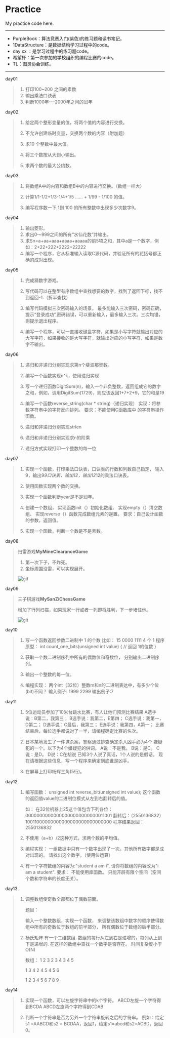 # Practice

My practice code here.

******

+ PurpleBook：算法竞赛入门(紫色)的练习题和读书笔记。
+ 1DataStructure：是数据结构学习过程中的code。
+ day xx ：是学习过程中的练习题code。
+ 希望杯：第一次参加的学校组织的编程比赛的code。
+ TL：图灵协会训练。

*****

day01

> 1. 打印100~200 之间的素数 
> 2. 输出乘法口诀表 
> 3. 判断1000年---2000年之间的闰年

day02

> 1. 给定两个整形变量的值，将两个值的内容进行交换。 
>
> 2. 不允许创建临时变量，交换两个数的内容（附加题） 
> 3. 求10 个整数中最大值。 
> 4. 将三个数按从大到小输出。 
>
> 5. 求两个数的最大公约数。 

day03

> 1. 将数组A中的内容和数组B中的内容进行交换。（数组一样大） 
>
> 2. 计算1/1-1/2+1/3-1/4+1/5 …… + 1/99 - 1/100 的值。 
> 3. 编写程序数一下 1到 100 的所有整数中出现多少次数字9。 

day04

> 1. 输出菱形。
> 2. 求出0～999之间的所有“水仙花数”并输出。
> 3. 求Sn=a+aa+aaa+aaaa+aaaaa的前5项之和，其中a是一个数字，例如：2+22+222+2222+22222 
> 4. 编写一个程序，它从标准输入读取C源代码，并验证所有的花括号都正确的成对出现。

day05

> 1. 完成猜数字游戏。 
>
> 2. 写代码可以在整型有序数组中查找想要的数字，找到了返回下标，找不到返回-1.（折半查找） 
>
> 3. 编写代码模拟三次密码输入的场景。 
>    最多能输入三次密码，密码正确，提示“登录成功”,密码错误，可以重新输入，最多输入三次。三次均错，则提示退出程序。 
>
> 4. 编写一个程序，可以一直接收键盘字符，如果是小写字符就输出对应的大写字符，如果接收的是大写字符，就输出对应的小写字符，如果是数字不输出。

day06

> 1. 递归和非递归分别实现求第n个斐波那契数。 
>
> 2. 编写一个函数实现n^k，使用递归实现 
>
> 3. 写一个递归函数DigitSum(n)，输入一个非负整数，返回组成它的数字之和，例如，调用DigitSum(1729)，则应该返回1+7+2+9，它的和是19 
>
> 4. 编写一个函数reverse_string(char * string)（递归实现） 
>    实现：将参数字符串中的字符反向排列。 
>    要求：不能使用C函数库中 
>    的字符串操作函数。 
>
> 5. 递归和非递归分别实现strlen 
> 6. 递归和非递归分别实现求n的阶乘 
> 7. 递归方式实现打印一个整数的每一位 

day07

> 1. 实现一个函数，打印乘法口诀表，口诀表的行数和列数自己指定， 
>    输入9，输出9*9口诀表，输出12，输出12*12的乘法口诀表。 
>
> 2. 使用函数实现两个数的交换。 
>
> 3. 实现一个函数判断year是不是润年。 
>
> 4. 创建一个数组， 
>    实现函数init（）初始化数组、 
>    实现empty（）清空数组、 
>    实现reverse（）函数完成数组元素的逆置。 
>    要求：自己设计函数的参数，返回值。 
>
> 5. 实现一个函数，判断一个数是不是素数。

day08

> 扫雷游戏**MyMineClearanceGame**
>
> 1. 第一次下子，不炸死。 
> 2. 坐标周围没雷，可以实现展开。 
>
> ![gif](https://wx2.sinaimg.cn/mw690/006wR0dcly1fwjain95mug308w06ogr9.gif)

day09

> 三子棋游戏**MySanZiChessGame**
>
> 增加了行列扫描，如果玩家一行或者一列即将胜利，下一步堵住他。
>
> ![git](https://wx1.sinaimg.cn/mw690/006wR0dcly1fwjam76g21g308w06ojwp.gif)

day10

> 1. 写一个函数返回参数二进制中 1 的个数 
>    比如： 15 0000 1111 4 个 1 
>    程序原型： 
>    int count_one_bits(unsigned int value) 
>    { 
>    // 返回 1的位数 
>    } 
>
> 2. 获取一个数二进制序列中所有的偶数位和奇数位， 
>    分别输出二进制序列。 
>
> 3. 输出一个整数的每一位。 
>
> 4. 编程实现： 
>    两个int（32位）整数m和n的二进制表达中，有多少个位(bit)不同？ 
>    输入例子: 
>    1999 2299 
>    输出例子:7	

day11

> 1. 5位运动员参加了10米台跳水比赛，有人让他们预测比赛结果 
>    A选手说：B第二，我第三； 
>    B选手说：我第二，E第四； 
>    C选手说：我第一，D第二； 
>    D选手说：C最后，我第三； 
>    E选手说：我第四，A第一； 
>    比赛结束后，每位选手都说对了一半，请编程确定比赛的名次。 
>
> 2. 日本某地发生了一件谋杀案，警察通过排查确定杀人凶手必为4个 
>    嫌疑犯的一个。以下为4个嫌疑犯的供词。 
>    A说：不是我。 
>    B说：是C。 
>    C说：是D。 
>    D说：C在胡说 
>    已知3个人说了真话，1个人说的是假话。 
>    现在请根据这些信息，写一个程序来确定到底谁是凶手。 
>
> 3. 在屏幕上打印杨辉三角(5行)。 

day12

> 1. 编写函数： 
>    unsigned int reverse_bit(unsigned int value); 
>    这个函数的返回值value的二进制位模式从左到右翻转后的值。 
>
>    如： 
>    在32位机器上25这个值包含下列各位： 
>    00000000000000000000000000011001 
>    翻转后：（2550136832） 
>    10011000000000000000000000000000 
>    程序结果返回： 
>    2550136832 
>
> 2. 不使用（a+b）/2这种方式，求两个数的平均值。 
>
> 3. 编程实现： 
>    一组数据中只有一个数字出现了一次。其他所有数字都是成对出现的。 
>    请找出这个数字。（使用位运算） 
>
> 4. 有一个字符数组的内容为:"student a am i", 
>    请你将数组的内容改为"i am a student". 
>    要求： 
>    不能使用库函数。 
>    只能开辟有限个空间（空间个数和字符串的长度无关）。 

day13

> 1. 调整数组使奇数全部都位于偶数前面。 
>
>    题目： 
>
>    输入一个整数数组，实现一个函数， 
>    来调整该数组中数字的顺序使得数组中所有的奇数位于数组的前半部分， 
>    所有偶数位于数组的后半部分。 
>
> 2. 
>    杨氏矩阵 
>    有一个二维数组. 
>    数组的每行从左到右是递增的，每列从上到下是递增的. 
>    在这样的数组中查找一个数字是否存在。 
>    时间复杂度小于O(N)
>
>    数组： 
>    1 2 3 
>    2 3 4 
>    3 4 5 
>
>    1 3 4 
>    2 4 5 
>    4 5 6 
>
>    1 2 3 
>    4 5 6 
>    7 8 9 

day14

> 1. 实现一个函数，可以左旋字符串中的k个字符。 
>    ABCD左旋一个字符得到BCDA 
>    ABCD左旋两个字符得到CDAB 
>
> 2. 判断一个字符串是否为另外一个字符串旋转之后的字符串。 
>    例如：给定s1 =AABCD和s2 = BCDAA，返回1，给定s1=abcd和s2=ACBD，返回0。
